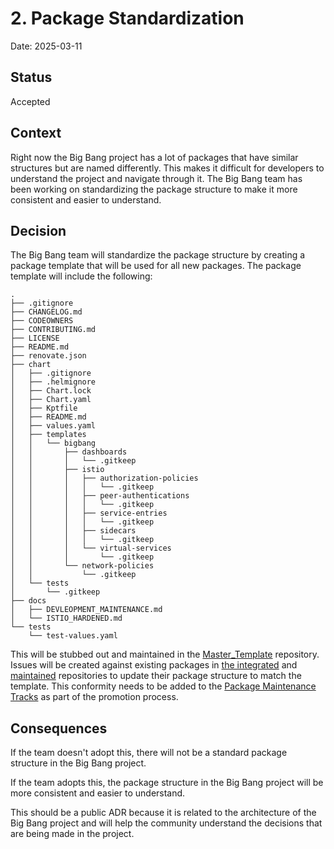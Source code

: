 # 2. Package Standardization

Date: 2025-03-11

## Status

Accepted

## Context

Right now the Big Bang project has a lot of packages that have similar structures but are named differently. This makes it difficult for developers to understand the project and navigate through it. The Big Bang team has been working on standardizing the package structure to make it more consistent and easier to understand.

## Decision

The Big Bang team will standardize the package structure by creating a package template that will be used for all new packages. The package template will include the following:

```
.
├── .gitignore
├── CHANGELOG.md
├── CODEOWNERS
├── CONTRIBUTING.md
├── LICENSE
├── README.md
├── renovate.json
├── chart
│   ├── .gitignore
│   ├── .helmignore
│   ├── Chart.lock
│   ├── Chart.yaml
│   ├── Kptfile
│   ├── README.md
│   ├── values.yaml
│   ├── templates
│   │   └── bigbang
│   │       ├── dashboards
│   │       │   └── .gitkeep
│   │       ├── istio
│   │       │   ├── authorization-policies
│   │       │   │   └── .gitkeep
│   │       │   ├── peer-authentications
│   │       │   │   └── .gitkeep
│   │       │   ├── service-entries
│   │       │   │   └── .gitkeep
│   │       │   ├── sidecars
│   │       │   │   └── .gitkeep
│   │       │   └── virtual-services
│   │       │       └── .gitkeep
│   │       └── network-policies
│   │           └── .gitkeep
│   └── tests
│       └── .gitkeep
├── docs
│   ├── DEVLEOPMENT_MAINTENANCE.md
│   └── ISTIO_HARDENED.md
└── tests
    └── test-values.yaml
```

This will be stubbed out and maintained in the [Master_Template](https://repo1.dso.mil/big-bang/repository-templates/master_template) repository. Issues will be created against existing packages in [the integrated](https://repo1.dso.mil/big-bang/product/packages) and [maintained](https://repo1.dso.mil/big-bang/product/maintained) repositories to update their package structure to match the template. This conformity needs to be added to the [Package Maintenance Tracks](https://repo1.dso.mil/big-bang/product/bbtoc/-/blob/master/process/Package%20Maintenance%20Tracks.md) as part of the promotion process.


## Consequences

If the team doesn't adopt this, there will not be a standard package structure in the Big Bang project.

If the team adopts this, the package structure in the Big Bang project will be more consistent and easier to understand.

This should be a public ADR because it is related to the architecture of the Big Bang project and will help the community understand the decisions that are being made in the project.

